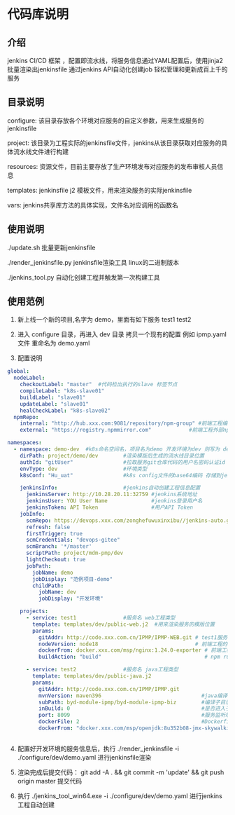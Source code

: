 # 代码库说明

## 介绍

jenkins CI/CD 框架 ，配置即流水线，将服务信息通过YAML配置后，使用jinja2 批量渲染出jenkinsfile 通过jenkins API自动化创建job 轻松管理和更新成百上千的服务

## 目录说明

configure: 该目录存放各个环境对应服务的自定义参数，用来生成服务的jenkinsfile

project: 该目录为工程实际的jenkinsfile文件，jenkins从该目录获取对应服务的具体流水线文件进行构建

resources: 资源文件，目前主要存放了生产环境发布对应服务的发布审核人员信息

templates: jenkinsfile j2 模板文件，用来渲染服务的实际jenkinsfile

vars: jenkins共享库方法的具体实现，文件名对应调用的函数名

## 使用说明


./update.sh 批量更新jenkinsfile

./render_jenkinsfile.py jenkinsfile渲染工具 linux的二进制版本

./jenkins_tool.py 自动化创建工程并触发第一次构建工具




## 使用范例

1. 新上线一个新的项目,名字为 demo，里面有如下服务 test1 test2

2. 进入 configure 目录，再进入 dev 目录 拷贝一个现有的配置 例如 ipmp.yaml文件 重命名为 demo.yaml

3. 配置说明

```yaml
global:
  nodeLabel:
    checkoutLabel: "master"  #代码检出执行的slave 标签节点   
    compileLabel: "k8s-slave01"
    buildLabel: "slave01"
    updateLabel: "slave01"
    healCheckLabel: "k8s-slave02"
  npmRepo:
    internal: "http://hub.xxx.com:9081/repository/npm-group" #前端工程编译内部npm源
    external: "https://registry.npmmirror.com"            #前端工程外部npm源 ，先选择外部源如果编译失败，会选择内部源进行第二次编译重试

namespaces:
  - namespace: demo-dev  #k8s命名空间名，项目名为demo 开发环境为dev 则写为 demo-dev
    dirPath: project/demo/dev        #渲染模版后生成的流水线目录位置
    authId: "gitUser"                #拉取服务git仓库代码的用户名密码认证id ,再jenkins凭据管理配置后填写
    envType: dev                     #环境类型
    k8sConf: "Hu_uat"                #k8s config文件的base64编码 存储到jenkins凭证管理 类型为 secret text的 id 值

    jenkinsInfo:                     #jenkins自动创建工程信息配置
      jenkinsServer: http://10.28.20.11:32759 #jenkins系统地址
      jenkinsUser: YOU User Name              #jenkins登录用户名
      jenkinsToken: API Token                 #用户API Token
    jobInfo:
      scmRepo: https://devops.xxx.com/zonghefuwuxinxibu//jenkins-auto.git  #jenkinsfile文件的仓库地址
      refresh: false                                                                   #如果工程已经在jenkins上创建，是否更新工程配置信息
      firstTrigger: true                                                               #创建jenkins工程后是否第一次自动触发,可以避免首次发布无法获取分支信息
      scmCredentials: "devops-gitee"                                                   #jenkinsfile文件代码仓库认证的id ,提前在jenkins上配置
      scmBranch: '*/master'                                                            #拉取jenkinsfile时默认使用的分支
      scriptPath: project/mdm-pmp/dev                                                  #jenkinsfile具体的路径
      lightCheckout: true                                                              #是否使用轻量级拉取，只拉取使用的jenkinsfile文件
      jobPath:
        jobName: demo                                                                  #在jenkins上创建的文件夹，不存在会自动创建
        jobDisplay: "范例项目-demo"                                                     #文件显示名
        childPath:                                                                     #子目录信息
          jobName: dev
          jobDisplay: "开发环境"                                                       #子目录显示名，如果还有子目录按照目录结构进行继续配置,创建后projects字段下的所有service会自动归档在改目录下

    projects:
      - service: test1               #服务名 web工程类型
        template: templates/dev/public-web.j2  #用来渲染服务的模版位置
        params:
          gitAddr: http://code.xxx.com.cn/IPMP/IPMP-WEB.git # test1服务的代码地址
          nodeVersion: node18                               # 前端工程的参数，node的版本，可选值为： node14 node16 node18 node20
          dockerFrom: docker.xxx.com/msp/nginx:1.24.0-exporter # 前端工程Dockerfile的基础镜像地址
          buildAction: "build"                                 # npm run 的参数，如果为 build  编译命令为：npm run build

      - service: test2               #服务名 java工程类型
        template: templates/dev/public-java.j2  
        params:
          gitAddr: http://code.xxx.com.cn/IPMP/IPMP.git
          mvnVersion: maven396                                #java编译使用maven工具,版本为 3.9.6
          subPath: byd-module-ipmp/byd-module-ipmp-biz        #编译子目录相对位置，jar会在该目录下的target目录下生成
          inBuild: 0                                          #是否进入子目录里面编译，0表示不进入，1表示进入
          port: 8099                                          #服务监听端口
          dockerFile: 2                                       #Dockerfile类型，可选值为1,2,3 如果自己的Dockerfile不同，在 vars目录下的 javaImageBuild.groovy文件中配置
          dockerFrom: "docker.xxx.com/msp/openjdk:8u352b08-jmx-skywalking"       #Dockerfile 基础镜像



```
4. 配置好开发环境的服务信息后，执行 ./render_jenkinsfile -i ./configure/dev/demo.yaml 进行jenkinsfile渲染 


5. 渲染完成后提交代码： git add -A . && git commit -m 'update' && git push origin master 提交代码


6. 执行 ./jenkins_tool_win64.exe -i ./configure/dev/demo.yaml 进行jenkins工程自动创建

